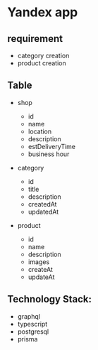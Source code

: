 # Yandex app

## requirement 
- category creation
- product creation

## Table

- shop
    - id
    - name
    - location
    - description
    - estDeliveryTime
    - business hour

- category
    - id
    - title
    - description
    - createdAt
    - updatedAt

- product
    - id
    - name
    - description
    - images
    - createAt
    - updateAt



## Technology Stack:
- graphql
- typescript
- postgresql
- prisma
